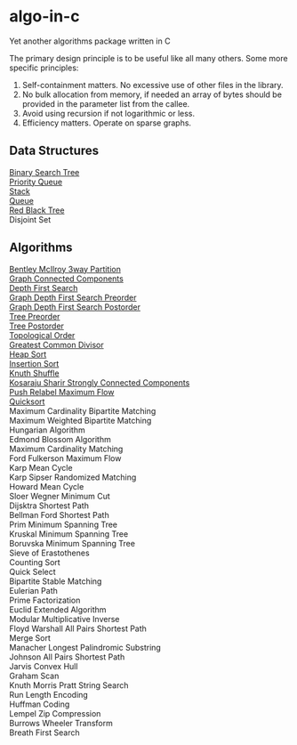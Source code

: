 # algo-in-c
Yet another algorithms package written in C

The primary design principle is to be useful like all many others. Some more specific principles:

1) Self-containment matters. No excessive use of other files in the library.
2) No bulk allocation from memory, if needed an array of bytes should be provided in the parameter list from the callee.
3) Avoid using recursion if not logarithmic or less.
4) Efficiency matters. Operate on sparse graphs.

Data Structures
---
[Binary Search Tree](/source/binary_search_tree.c) <br />
[Priority Queue](/source/priority_queue.c) <br />
[Stack](/source/stack.c) <br />
[Queue](/source/queue.c) <br />
[Red Black Tree](/source/red_black_tree.c) <br />
Disjoint Set <br />

Algorithms
---
[Bentley McIlroy 3way Partition](/source/bentley_mcilroy_3way_partition.c) <br />
[Graph Connected Components](/source/graph_connected_components.c) <br />
[Depth First Search](/source/depth_first_search.c) <br />
[Graph Depth First Search Preorder](/source/graph_dfs_preorder.c) <br />
[Graph Depth First Search Postorder](/source/graph_dfs_postorder.c) <br />
[Tree Preorder](/source/tree_preorder.c) <br />
[Tree Postorder](/source/tree_postorder.c) <br />
[Topological Order](/source/topological_order.c) <br />
[Greatest Common Divisor](/source/greatest_common_divisor.c) <br />
[Heap Sort](/source/heap_sort.c) <br />
[Insertion Sort](/source/insertion_sort.c) <br />
[Knuth Shuffle](/source/knuth_shuffle.c) <br />
[Kosaraju Sharir Strongly Connected Components](/source/kosaraju_sharir_scc.c) <br />
[Push Relabel Maximum Flow](/source/push_relabel_max_flow.c) <br />
[Quicksort](/source/quicksort.c) <br />
Maximum Cardinality Bipartite Matching <br />
Maximum Weighted Bipartite Matching <br />
Hungarian Algorithm <br />
Edmond Blossom Algorithm <br />
Maximum Cardinality Matching <br />
Ford Fulkerson Maximum Flow <br />
Karp Mean Cycle <br />
Karp Sipser Randomized Matching <br />
Howard Mean Cycle <br />
Sloer Wegner Minimum Cut <br />
Dijsktra Shortest Path <br />
Bellman Ford Shortest Path <br />
Prim Minimum Spanning Tree <br />
Kruskal Minimum Spanning Tree <br />
Boruvska Minimum Spanning Tree <br />
Sieve of Erastothenes <br />
Counting Sort <br />
Quick Select <br />
Bipartite Stable Matching <br />
Eulerian Path <br />
Prime Factorization <br />
Euclid Extended Algorithm <br />
Modular Multiplicative Inverse <br />
Floyd Warshall All Pairs Shortest Path <br />
Merge Sort <br />
Manacher Longest Palindromic Substring <br />
Johnson All Pairs Shortest Path <br />
Jarvis Convex Hull <br />
Graham Scan <br />
Knuth Morris Pratt String Search <br />
Run Length Encoding <br />
Huffman Coding <br />
Lempel Zip Compression <br />
Burrows Wheeler Transform <br />
Breath First Search <br />
